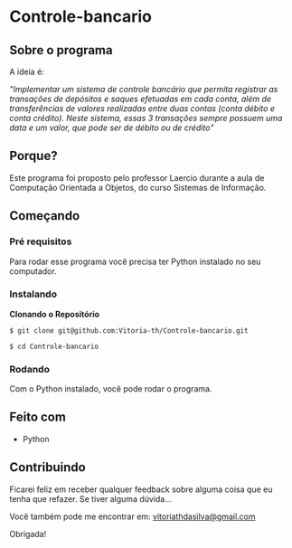 # Controle-bancario

## Sobre o programa

A ideia é:

_"Implementar um sistema de controle bancário que permita registrar as transações de depósitos e 
saques efetuadas em cada conta, além de transferências de valores realizadas entre duas contas (conta débito e 
conta crédito). Neste sistema, essas 3 transações sempre possuem uma data e um valor, que pode ser de débito 
ou de crédito"_

## Porque?

Este programa foi proposto pelo professor Laercio durante a aula de Computação Orientada a Objetos, do curso Sistemas de Informação. 

## Começando

### Pré requisitos

Para rodar esse programa você precisa ter Python instalado no seu computador.

### Instalando

**Clonando o Repositório**

```
$ git clone git@github.com:Vitoria-th/Controle-bancario.git

$ cd Controle-bancario
```

### Rodando

Com o Python instalado, você pode rodar o programa.


## Feito com

- Python

## Contribuindo

Ficarei feliz em receber qualquer feedback sobre alguma coisa que eu tenha que refazer. Se tiver alguma dúvida...

Você também pode me encontrar em: vitoriathdasilva@gmail.com

Obrigada!
